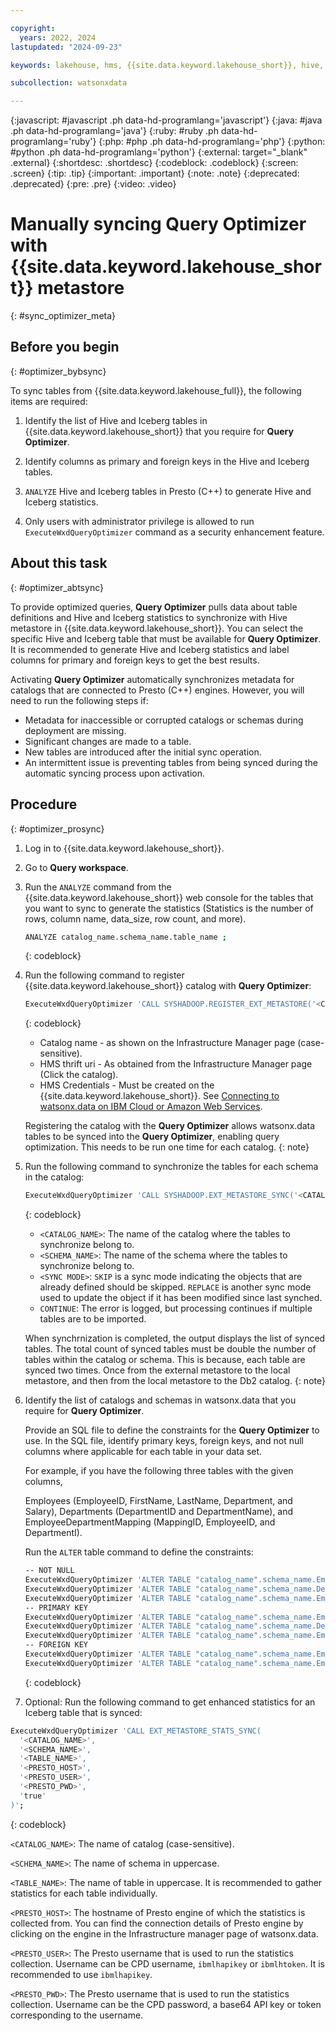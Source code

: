 ```yaml
---

copyright:
  years: 2022, 2024
lastupdated: "2024-09-23"

keywords: lakehouse, hms, {{site.data.keyword.lakehouse_short}}, hive, metastore

subcollection: watsonxdata

---
```


{:javascript: #javascript .ph data-hd-programlang='javascript'}
{:java: #java .ph data-hd-programlang='java'}
{:ruby: #ruby .ph data-hd-programlang='ruby'}
{:php: #php .ph data-hd-programlang='php'}
{:python: #python .ph data-hd-programlang='python'}
{:external: target="_blank" .external}
{:shortdesc: .shortdesc}
{:codeblock: .codeblock}
{:screen: .screen}
{:tip: .tip}
{:important: .important}
{:note: .note}
{:deprecated: .deprecated}
{:pre: .pre}
{:video: .video}

# Manually syncing Query Optimizer with {{site.data.keyword.lakehouse_short}} metastore
{: #sync_optimizer_meta}

## Before you begin
{: #optimizer_bybsync}

To sync tables from {{site.data.keyword.lakehouse_full}}, the following items are required:

1. Identify the list of Hive and Iceberg tables in {{site.data.keyword.lakehouse_short}} that you require for **Query Optimizer**.

1. Identify columns as primary and foreign keys in the Hive and Iceberg tables.

1. `ANALYZE` Hive and Iceberg tables in Presto (C++) to generate Hive and Iceberg statistics.

1. Only users with administrator privilege is allowed to run `ExecuteWxdQueryOptimizer` command as a security enhancement feature.

## About this task
{: #optimizer_abtsync}

To provide optimized queries, **Query Optimizer** pulls data about table definitions and Hive and Iceberg statistics to synchronize with Hive metastore in {{site.data.keyword.lakehouse_short}}. You can select the specific Hive and Iceberg table that must be available for **Query Optimizer**. It is recommended to generate Hive and Iceberg statistics and label columns for primary and foreign keys to get the best results.

Activating **Query Optimizer** automatically synchronizes metadata for catalogs that are connected to Presto (C++) engines. However, you will need to run the following steps if:
* Metadata for inaccessible or corrupted catalogs or schemas during deployment are missing.
* Significant changes are made to a table.
* New tables are introduced after the initial sync operation.
* An intermittent issue is preventing tables from being synced during the automatic syncing process upon activation.

## Procedure
{: #optimizer_prosync}

1. Log in to {{site.data.keyword.lakehouse_short}}.
2. Go to **Query workspace**.
3. Run the `ANALYZE` command from the {{site.data.keyword.lakehouse_short}} web console for the tables that you want to sync to generate the statistics (Statistics is the number of rows, column name, data_size, row count, and more).

   ```bash
   ANALYZE catalog_name.schema_name.table_name ;
   ```
   {: codeblock}

4. Run the following command to register {{site.data.keyword.lakehouse_short}} catalog with **Query Optimizer**:

   ```bash
   ExecuteWxdQueryOptimizer 'CALL SYSHADOOP.REGISTER_EXT_METASTORE('<CATALOG_NAME>','type=watsonx-data,uri=thrift://$LOCAL_HMS_URL,use.SSL=true,auth.mode=PLAIN,auth.plain.credentials=ibmlhapikey:<apikey>', ?, ?)';
   ```
   {: codeblock}

   * Catalog name - as shown on the Infrastructure Manager page (case-sensitive).
   * HMS thrift uri - As obtained from the Infrastructure Manager page (Click the catalog).
   * HMS Credentials - Must be created on the {{site.data.keyword.lakehouse_short}}. See [Connecting to watsonx.data on IBM Cloud or Amazon Web Services](https://www.ibm.com/docs/en/db2woc?topic=integration-connecting-watsonxdata-cloud-amazon-web-services).

   Registering the catalog with the **Query Optimizer** allows watsonx.data tables to be synced into the **Query Optimizer**, enabling query optimization. This needs to be run one time for each catalog.
   {: note}

5. Run the following command to synchronize the tables for each schema in the catalog:

   ```bash
   ExecuteWxdQueryOptimizer 'CALL SYSHADOOP.EXT_METASTORE_SYNC('<CATALOG_NAME>', '<SCHEMA_NAME>', '.*', '<SYNC MODE>', 'CONTINUE', 'OAAS')';
   ```
   {: codeblock}

   * `<CATALOG_NAME>`: The name of the catalog where the tables to synchronize belong to.
   * `<SCHEMA_NAME>`: The name of the schema where the tables to synchronize belong to.
   * `<SYNC MODE>`: `SKIP` is a sync mode indicating the objects that are already defined should be skipped. `REPLACE` is another sync mode used to update the object if it has been modified since last synched.
   * `CONTINUE`: The error is logged, but processing continues if multiple tables are to be imported.

   When synchrnization is completed, the output displays the list of synced tables. The total count of synced tables must be double the number of tables within the catalog or schema. This is because, each table are synced two times. Once from the external metastore to the local metastore, and then from the local metastore to the Db2 catalog.
   {: note}

6. Identify the list of catalogs and schemas in watsonx.data that you require for **Query Optimizer**.

   Provide an SQL file to define the constraints for the **Query Optimizer** to use. In the SQL file, identify primary keys, foreign keys, and not null columns where applicable for each table in your data set.

   For example, if you have the following three tables with the given columns,

   Employees (EmployeeID, FirstName, LastName, Department, and Salary), Departments (DepartmentID and DepartmentName), and EmployeeDepartmentMapping (MappingID, EmployeeID, and DepartmentI).

   Run the `ALTER` table command to define the constraints:

   ```bash
   -- NOT NULL
   ExecuteWxdQueryOptimizer 'ALTER TABLE "catalog_name".schema_name.Employees ALTER COLUMN FirstName SET NOT NULL ALTER COLUMN LasttName SET NOT NULL ALTER COLUMN Salary SET NOT NULL ALTER COLUMN EmployeeID SET NOT NULL';
   ExecuteWxdQueryOptimizer 'ALTER TABLE "catalog_name".schema_name.Departments ALTER COLUMN DepartmentName SET NOT NULL ALTER COLUMN DepartmentID SET NOT NULL ';
   ExecuteWxdQueryOptimizer 'ALTER TABLE "catalog_name".schema_name.EmployeeDepartmentMapping ALTER COLUMN MappingID SET NOT NULL ';
   -- PRIMARY KEY
   ExecuteWxdQueryOptimizer 'ALTER TABLE "catalog_name".schema_name.Employees ADD PRIMARY KEY (EmployeeID) NOT ENFORCED';
   ExecuteWxdQueryOptimizer 'ALTER TABLE "catalog_name".schema_name.Departments ADD PRIMARY KEY (DepartmentID) NOT ENFORCED';
   ExecuteWxdQueryOptimizer 'ALTER TABLE "catalog_name".schema_name.EmployeeDepartmentMapping ADD PRIMARY KEY (MappingID) NOT ENFORCED';
   -- FOREIGN KEY
   ExecuteWxdQueryOptimizer 'ALTER TABLE "catalog_name".schema_name.EmployeeDepartmentMapping ADD FOREIGN KEY (EmployeeID) REFERENCES "catalog_name".schema_name.Employees(EmployeeID) NOT ENFORCED';
   ExecuteWxdQueryOptimizer 'ALTER TABLE "catalog_name".schema_name.EmployeeDepartmentMapping ADD FOREIGN KEY (DepartmentID) REFERENCES "catalog_name".schema_name.Departments(DepartmentID) NOT ENFORCED';
   ```
   {: codeblock}

7. Optional: Run the following command to get enhanced statistics for an Iceberg table that is synced:

```bash
ExecuteWxdQueryOptimizer 'CALL EXT_METASTORE_STATS_SYNC(
  '<CATALOG_NAME>',
  '<SCHEMA_NAME>',
  '<TABLE_NAME>',
  '<PRESTO_HOST>',
  '<PRESTO_USER>',
  '<PRESTO_PWD>',
  'true'
)';
```
{: codeblock}

`<CATALOG_NAME>`: The name of catalog (case-sensitive).

`<SCHEMA_NAME>`: The name of schema in uppercase.

`<TABLE_NAME>`: The name of table in uppercase. It is recommended to gather statistics for each table individually.

`<PRESTO_HOST>`: The hostname of Presto engine of which the statistics is collected from. You can find the connection details of Presto engine by clicking on the engine in the Infrastructure manager page of watsonx.data.

`<PRESTO_USER>`: The Presto username that is used to run the statistics collection. Username can be CPD username, `ibmlhapikey` or `ibmlhtoken`. It is recommended to use `ibmlhapikey`.

`<PRESTO_PWD>`: The Presto username that is used to run the statistics collection. Username can be the CPD password, a base64 API key or token corresponding to the username.
